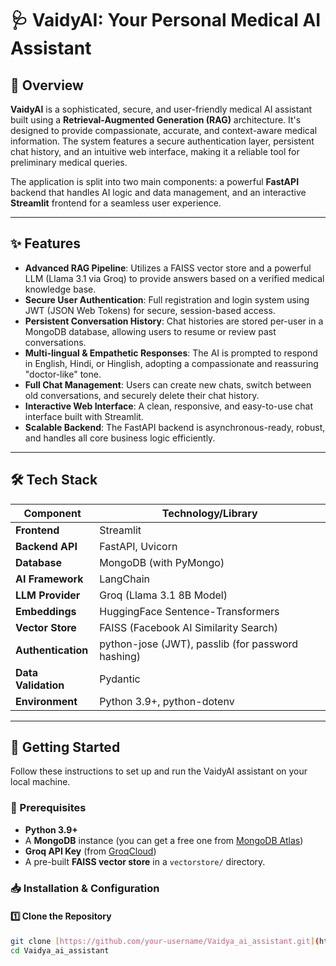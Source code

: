 # 🩺 **VaidyAI: Your Personal Medical AI Assistant**

## 📌 Overview

**VaidyAI** is a sophisticated, secure, and user-friendly medical AI assistant built using a **Retrieval-Augmented Generation (RAG)** architecture. It's designed to provide compassionate, accurate, and context-aware medical information. The system features a secure authentication layer, persistent chat history, and an intuitive web interface, making it a reliable tool for preliminary medical queries.

The application is split into two main components: a powerful **FastAPI** backend that handles AI logic and data management, and an interactive **Streamlit** frontend for a seamless user experience.

---

## ✨ Features

-   **Advanced RAG Pipeline**: Utilizes a FAISS vector store and a powerful LLM (Llama 3.1 via Groq) to provide answers based on a verified medical knowledge base.
-   **Secure User Authentication**: Full registration and login system using JWT (JSON Web Tokens) for secure, session-based access.
-   **Persistent Conversation History**: Chat histories are stored per-user in a MongoDB database, allowing users to resume or review past conversations.
-   **Multi-lingual & Empathetic Responses**: The AI is prompted to respond in English, Hindi, or Hinglish, adopting a compassionate and reassuring "doctor-like" tone.
-   **Full Chat Management**: Users can create new chats, switch between old conversations, and securely delete their chat history.
-   **Interactive Web Interface**: A clean, responsive, and easy-to-use chat interface built with Streamlit.
-   **Scalable Backend**: The FastAPI backend is asynchronous-ready, robust, and handles all core business logic efficiently.

---

## 🛠 Tech Stack

| **Component** | **Technology/Library** |
| ------------------- | -------------------------------------------------------- |
| **Frontend** | Streamlit                                                |
| **Backend API** | FastAPI, Uvicorn                                         |
| **Database** | MongoDB (with PyMongo)                                   |
| **AI Framework** | LangChain                                                |
| **LLM Provider** | Groq (Llama 3.1 8B Model)                                |
| **Embeddings** | HuggingFace Sentence-Transformers                        |
| **Vector Store** | FAISS (Facebook AI Similarity Search)                    |
| **Authentication** | python-jose (JWT), passlib (for password hashing)        |
| **Data Validation** | Pydantic                                                 |
| **Environment** | Python 3.9+, python-dotenv                               |

---

## 🚀 Getting Started

Follow these instructions to set up and run the VaidyAI assistant on your local machine.

### **🔹 Prerequisites**

-   **Python 3.9+**
-   A **MongoDB** instance (you can get a free one from [MongoDB Atlas](https://www.mongodb.com/cloud/atlas/register))
-   **Groq API Key** (from [GroqCloud](https://console.groq.com/keys))
-   A pre-built **FAISS vector store** in a `vectorstore/` directory.

### **📥 Installation & Configuration**

#### **1️⃣ Clone the Repository**

```bash
git clone [https://github.com/your-username/Vaidya_ai_assistant.git](https://github.com/your-username/Vaidya_ai_assistant.git)
cd Vaidya_ai_assistant
